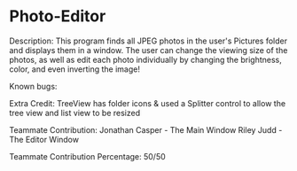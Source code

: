 # Photo-Editor


Description: This program finds all JPEG photos in the user's Pictures folder and displays them in a window. The user can change the viewing size of the photos, as well as edit each photo individually by changing the brightness, color, and even inverting the image!

Known bugs:

Extra Credit: TreeView has folder icons & used a Splitter control to allow the tree view and list view to be resized

Teammate Contribution:  Jonathan Casper - The Main Window
                        Riley Judd - The Editor Window

Teammate Contribution Percentage: 50/50
